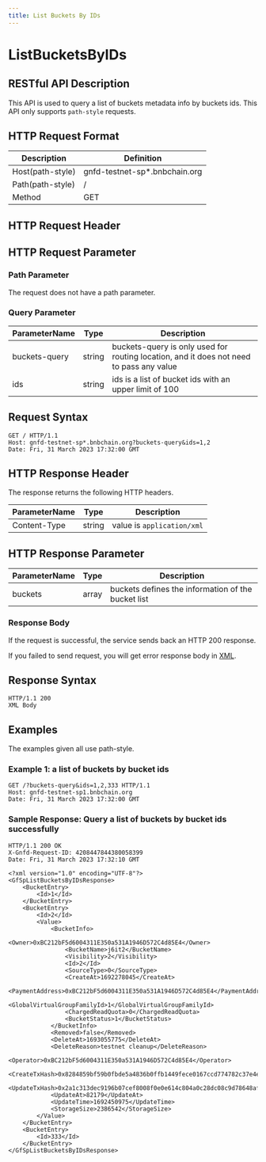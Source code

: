 ```yaml
---
title: List Buckets By IDs
---
```


# ListBucketsByIDs

## RESTful API Description

This API is used to query a list of buckets metadata info by buckets ids. This API only supports `path-style` requests.

## HTTP Request Format

| Description      | Definition                     |
| ---------------- | ------------------------------ |
| Host(path-style) | gnfd-testnet-sp*.bnbchain.org |
| Path(path-style) | /                              |
| Method           | GET                            |

## HTTP Request Header

## HTTP Request Parameter

### Path Parameter

The request does not have a path parameter.

### Query Parameter

| ParameterName | Type   | Description                                                                             |
| ------------- | ------ | --------------------------------------------------------------------------------------- |
| buckets-query | string | buckets-query is only used for routing location, and it does not need to pass any value |
| ids           | string | ids is a list of bucket ids with an upper limit of 100                                  |

## Request Syntax

```HTTP
GET / HTTP/1.1
Host: gnfd-testnet-sp*.bnbchain.org?buckets-query&ids=1,2
Date: Fri, 31 March 2023 17:32:00 GMT
```

## HTTP Response Header

The response returns the following HTTP headers.

| ParameterName | Type   | Description                 |
| ------------- | ------ | --------------------------- |
| Content-Type  | string | value is `application/xml`  |

## HTTP Response Parameter

| ParameterName | Type  | Description                                        |
| ------------- | ----- | -------------------------------------------------- |
| buckets       | array | buckets defines the information of the bucket list |

### Response Body

If the request is successful, the service sends back an HTTP 200 response.

If you failed to send request, you will get error response body in [XML](./sp_response.md#sp-error-response).

## Response Syntax

```HTTP
HTTP/1.1 200
XML Body
```

## Examples

The examples given all use path-style.

### Example 1: a list of buckets by bucket ids

```HTTP
GET /?buckets-query&ids=1,2,333 HTTP/1.1
Host: gnfd-testnet-sp1.bnbchain.org
Date: Fri, 31 March 2023 17:32:00 GMT
```

### Sample Response: Query a list of buckets by bucket ids successfully

```HTTP
HTTP/1.1 200 OK
X-Gnfd-Request-ID: 4208447844380058399
Date: Fri, 31 March 2023 17:32:10 GMT

<?xml version="1.0" encoding="UTF-8"?>
<GfSpListBucketsByIDsResponse>
    <BucketEntry>
        <Id>1</Id>
    </BucketEntry>
    <BucketEntry>
        <Id>2</Id>
        <Value>
            <BucketInfo>
                <Owner>0xBC212bF5d6004311E350a531A1946D572C4d85E4</Owner>
                <BucketName>j6it2</BucketName>
                <Visibility>2</Visibility>
                <Id>2</Id>
                <SourceType>0</SourceType>
                <CreateAt>1692278045</CreateAt>
                <PaymentAddress>0xBC212bF5d6004311E350a531A1946D572C4d85E4</PaymentAddress>
                <GlobalVirtualGroupFamilyId>1</GlobalVirtualGroupFamilyId>
                <ChargedReadQuota>0</ChargedReadQuota>
                <BucketStatus>1</BucketStatus>
            </BucketInfo>
            <Removed>false</Removed>
            <DeleteAt>1693055775</DeleteAt>
            <DeleteReason>testnet cleanup</DeleteReason>
            <Operator>0xBC212bF5d6004311E350a531A1946D572C4d85E4</Operator>
            <CreateTxHash>0x8284859bf59b0fbde5a4836b0ffb1449fece0167ccd774782c37e4ed10af9047</CreateTxHash>
            <UpdateTxHash>0x2a1c313dec9196b07cef8008f0e0e614c804a0c28dc08c9d78648afac1908bce</UpdateTxHash>
            <UpdateAt>82179</UpdateAt>
            <UpdateTime>1692450975</UpdateTime>
            <StorageSize>2386542</StorageSize>
        </Value>
    </BucketEntry>
    <BucketEntry>
        <Id>333</Id>
    </BucketEntry>
</GfSpListBucketsByIDsResponse>
```
